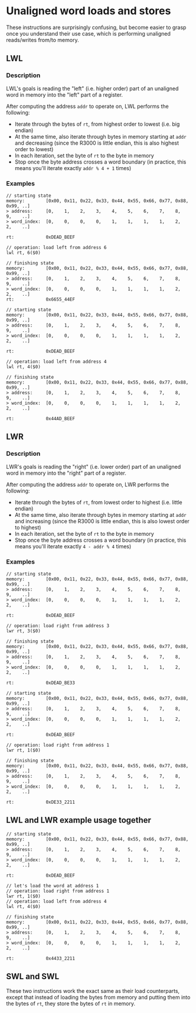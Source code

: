 # Unaligned word loads and stores
These instructions are surprisingly confusing, but become easier to grasp once you understand their 
use case, which is performing unaligned reads/writes from/to memory.

## LWL
### Description
LWL's goals is reading the "left" (i.e. higher order) part of an unaligned word in memory into the 
"left" part of a register.

After computing the address `addr` to operate on, LWL performs the following:
- Iterate through the bytes of `rt`, from highest order to lowest (i.e. big endian)
- At the same time, also iterate through bytes in memory starting at `addr` and decreasing (since 
  the R3000 is little endian, this is also highest order to lowest)
- In each iteration, set the byte of `rt` to the byte in memory
- Stop once the byte address crosses a word boundary (in practice, this means you'll iterate exactly
  `addr % 4 + 1` times)

### Examples
```
// starting state
memory:        [0x00, 0x11, 0x22, 0x33, 0x44, 0x55, 0x66, 0x77, 0x88, 0x99, ..]
> address:     [0,    1,    2,    3,    4,    5,    6,    7,    8,    9,    ..]
> word_index:  [0,    0,    0,    0,    1,    1,    1,    1,    2,    2,    ..]

rt:            0xDEAD_BEEF

// operation: load left from address 6
lwl rt, 6($0)

// finishing state
memory:        [0x00, 0x11, 0x22, 0x33, 0x44, 0x55, 0x66, 0x77, 0x88, 0x99, ..]
> address:     [0,    1,    2,    3,    4,    5,    6,    7,    8,    9,    ..]
> word_index:  [0,    0,    0,    0,    1,    1,    1,    1,    2,    2,    ..]
rt:            0x6655_44EF
```
```
// starting state
memory:        [0x00, 0x11, 0x22, 0x33, 0x44, 0x55, 0x66, 0x77, 0x88, 0x99, ..]
> address:     [0,    1,    2,    3,    4,    5,    6,    7,    8,    9,    ..]
> word_index:  [0,    0,    0,    0,    1,    1,    1,    1,    2,    2,    ..]

rt:            0xDEAD_BEEF

// operation: load left from address 4
lwl rt, 4($0)

// finishing state
memory:        [0x00, 0x11, 0x22, 0x33, 0x44, 0x55, 0x66, 0x77, 0x88, 0x99, ..]
> address:     [0,    1,    2,    3,    4,    5,    6,    7,    8,    9,    ..]
> word_index:  [0,    0,    0,    0,    1,    1,    1,    1,    2,    2,    ..]

rt:            0x44AD_BEEF
```

## LWR
### Description
LWR's goals is reading the "right" (i.e. lower order) part of an unaligned word in memory into the 
"right" part of a register.

After computing the address `addr` to operate on, LWR performs the following:
- Iterate through the bytes of `rt`, from lowest order to highest (i.e. little endian)
- At the same time, also iterate through bytes in memory starting at `addr` and increasing (since 
  the R3000 is little endian, this is also lowest order to highest)
- In each iteration, set the byte of `rt` to the byte in memory
- Stop once the byte address crosses a word boundary (in practice, this means you'll iterate exactly
  `4 - addr % 4` times)

### Examples
```
// starting state
memory:        [0x00, 0x11, 0x22, 0x33, 0x44, 0x55, 0x66, 0x77, 0x88, 0x99, ..]
> address:     [0,    1,    2,    3,    4,    5,    6,    7,    8,    9,    ..]
> word_index:  [0,    0,    0,    0,    1,    1,    1,    1,    2,    2,    ..]

rt:            0xDEAD_BEEF

// operation: load right from address 3
lwr rt, 3($0)

// finishing state
memory:        [0x00, 0x11, 0x22, 0x33, 0x44, 0x55, 0x66, 0x77, 0x88, 0x99, ..]
> address:     [0,    1,    2,    3,    4,    5,    6,    7,    8,    9,    ..]
> word_index:  [0,    0,    0,    0,    1,    1,    1,    1,    2,    2,    ..]

rt:            0xDEAD_BE33
```
```
// starting state
memory:        [0x00, 0x11, 0x22, 0x33, 0x44, 0x55, 0x66, 0x77, 0x88, 0x99, ..]
> address:     [0,    1,    2,    3,    4,    5,    6,    7,    8,    9,    ..]
> word_index:  [0,    0,    0,    0,    1,    1,    1,    1,    2,    2,    ..]

rt:            0xDEAD_BEEF

// operation: load right from address 1
lwr rt, 1($0)

// finishing state
memory:        [0x00, 0x11, 0x22, 0x33, 0x44, 0x55, 0x66, 0x77, 0x88, 0x99, ..]
> address:     [0,    1,    2,    3,    4,    5,    6,    7,    8,    9,    ..]
> word_index:  [0,    0,    0,    0,    1,    1,    1,    1,    2,    2,    ..]

rt:            0xDE33_2211
```

## LWL and LWR example usage together
```
// starting state
memory:        [0x00, 0x11, 0x22, 0x33, 0x44, 0x55, 0x66, 0x77, 0x88, 0x99, ..]
> address:     [0,    1,    2,    3,    4,    5,    6,    7,    8,    9,    ..]
> word_index:  [0,    0,    0,    0,    1,    1,    1,    1,    2,    2,    ..]

rt:            0xDEAD_BEEF

// let's load the word at address 1
// operation: load right from address 1
lwr rt, 1($0)
// operation: load left from address 4
lwl rt, 4($0)

// finishing state
memory:        [0x00, 0x11, 0x22, 0x33, 0x44, 0x55, 0x66, 0x77, 0x88, 0x99, ..]
> address:     [0,    1,    2,    3,    4,    5,    6,    7,    8,    9,    ..]
> word_index:  [0,    0,    0,    0,    1,    1,    1,    1,    2,    2,    ..]

rt:            0x4433_2211
```

## SWL and SWL
These two instructions work the exact same as their load counterparts, except that instead of 
loading the bytes from memory and putting them into the bytes of `rt`, they store the bytes of `rt`
in memory.
